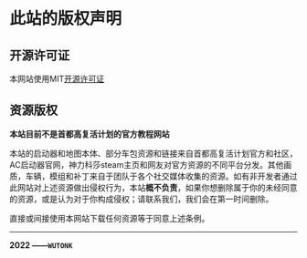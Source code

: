# 此站的版权声明

## 开源许可证

本网站使用MIT[开源许可证]()
## 资源版权

**本站目前不是首都高复活计划的官方教程网站**

本站的启动器和地图本体、部分车包资源和链接来自首都高复活计划官方和社区，AC启动器官网，神力科莎steam主页和网友对官方资源的不同平台分发。其他画质，车辆，模组和补丁来自于团队于各个社交媒体收集的资源。如有非开发者通过此网站对上述资源做出侵权行为，本站**概不负责**，如果你想删除属于你的未经同意的资源，或是认为对于你构成侵权；请联系我们，我们会在第一时间删除。

直接或间接使用本网站下载任何资源等于同意上述条例。

-----

**2022 ——`WUTONK`**


